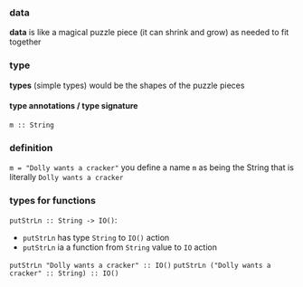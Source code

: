 
### data
**data** is like a magical puzzle piece (it can shrink and grow) as needed to fit together

### type
**types** (simple types) would be the shapes of the puzzle pieces
#### type annotations / type signature
`m :: String`

### definition
`m = "Dolly wants a cracker"`
you define a name `m` as being the String that is literally `Dolly wants a cracker`

### types for functions
`putStrLn :: String -> IO()`:
- `putStrLn` has type `String` to `IO()` action 
- `putStrLn` ia a function from `String` value to `IO` action

`putStrLn "Dolly wants a cracker" :: IO()`
`putStrLn ("Dolly wants a cracker" :: String) :: IO() `









